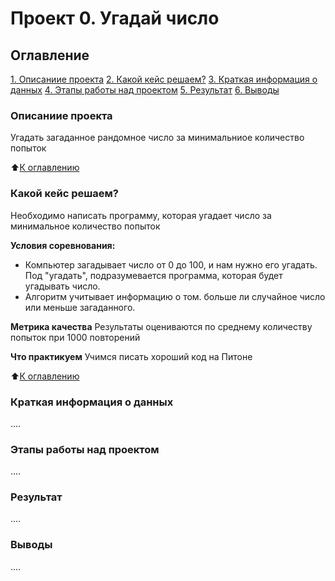 # Проект 0. Угадай число

## Оглавление
[1. Описаниие проекта](https://github.com/emozdir/Data_sciense/tree/main/project_0/README.md#Описаниие-проекта)
[2. Какой кейс решаем?](https://github.com/emozdir/Data_sciense/tree/main/project_0/README.md#Какой-кейс-решаем?)
[3. Краткая информация о данных](https://github.com/emozdir/Data_sciense/tree/main/project_0/README.md#Краткая-информация-о-данных)
[4. Этапы работы над проектом](https://github.com/emozdir/Data_sciense/tree/main/project_0/README.md#Этапы-работы-над-проектом)
[5. Результат](https://github.com/emozdir/Data_sciense/tree/main/project_0/README.md#Результат)
[6. Выводы](https://github.com/emozdir/Data_sciense/tree/main/project_0/README.md#Выводы)

### Описаниие проекта
Угадать загаданное рандомное число за минимальниое количество попыток

:arrow_up:[К оглавлению](https://github.com/emozdir/Data_sciense/tree/main/project_0/README.md#Оглавление)

### Какой кейс решаем?
Необходимо написать программу, которая угадает число за минимальное количество попыток

**Условия соревнования:**
- Компьютер загадывает число от 0 до 100, и нам нужно его угадать. Под "угадать", подразумевается программа, которая будет угадывать число.
- Алгоритм учитывает информацию о том. больше ли случайное число или меньше загаданного.

**Метрика качества**
Результаты оцениваются по среднему количеству попыток при 1000 повторений

**Что практикуем**
Учимся писать хороший код на Питоне

:arrow_up:[К оглавлению](https://github.com/emozdir/Data_sciense/tree/main/project_0/README.md#Оглавление)

### Краткая информация о данных
....

### Этапы работы над проектом
....

### Результат
....

### Выводы
....